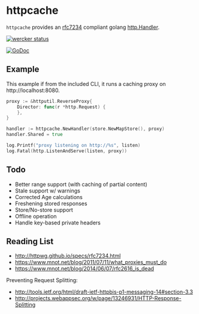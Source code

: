 
# httpcache

`httpcache` provides an [rfc7234][] compliant golang [http.Handler](http://golang.org/pkg/net/http/#Handler). 

[![wercker status](https://app.wercker.com/status/a76986990d27e72ea656bb37bb93f59f/m "wercker status")](https://app.wercker.com/project/bykey/a76986990d27e72ea656bb37bb93f59f)

[![GoDoc](https://godoc.org/github.com/lox/httpcache?status.svg)](https://godoc.org/github.com/lox/httpcache)

## Example

This example if from the included CLI, it runs a caching proxy on http://localhost:8080.

```go
proxy := &httputil.ReverseProxy{
    Director: func(r *http.Request) {
    },
}

handler := httpcache.NewHandler(store.NewMapStore(), proxy)
handler.Shared = true

log.Printf("proxy listening on http://%s", listen)
log.Fatal(http.ListenAndServe(listen, proxy))
```

## Todo

- Better range support (with caching of partial content)
- Stale support w/ warnings 
- Corrected Age calculations
- Freshening stored responses
- Store/No-store support
- Offline operation
- Handle key-based private headers

## Reading List

- http://httpwg.github.io/specs/rfc7234.html
- https://www.mnot.net/blog/2011/07/11/what_proxies_must_do
- https://www.mnot.net/blog/2014/06/07/rfc2616_is_dead

Preventing Request Splitting:
 - http://tools.ietf.org/html/draft-ietf-httpbis-p1-messaging-14#section-3.3
 - http://projects.webappsec.org/w/page/13246931/HTTP-Response-Splitting


[rfc7234]: http://httpwg.github.io/specs/rfc7234.html


